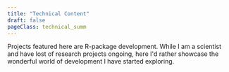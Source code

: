 ```yaml
---
title: "Technical Content" 
draft: false
pageClass: technical_summ
---
```


Projects featured here are R-package development.
While I am a scientist and have lost of research projects ongoing, here I'd rather showcase the wonderful world of development I have started exploring.
